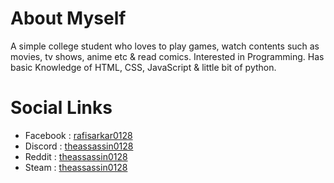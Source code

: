 # About Myself
A simple college student who loves to play games, watch contents such as movies, tv shows, anime etc & read comics. Interested in Programming. Has basic Knowledge of HTML, CSS, JavaScript & little bit of python.

# Social Links
- Facebook : [rafisarkar0128](https://facebook.com/rafisarkar0128)
- Discord  : [theassassin0128](https://discord.com/users/720186844540567583/)
- Reddit   : [theassassin0128](https://www.reddit.com/user/theassassin0128/)
- Steam    : [theassassin0128](https://steamcommunity.com/id/theassassin0128/)

<!---
theassassin0128/theassassin0128 is a ✨ special ✨ repository because its `README.md` (this file) appears on your GitHub profile.
You can click the Preview link to take a look at your changes.
--->
